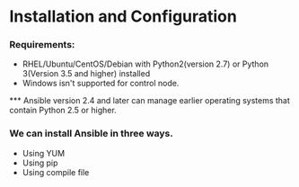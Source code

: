 # Installation and Configuration

### Requirements:
- RHEL/Ubuntu/CentOS/Debian with Python2(version 2.7) or Python 3(Version 3.5 and higher) installed
- Windows isn't supported for control node.

*** Ansible version 2.4 and later can manage earlier operating systems that contain Python 2.5 or higher.


### We can install Ansible in three ways.
 - Using YUM
 - Using pip
 - Using compile file